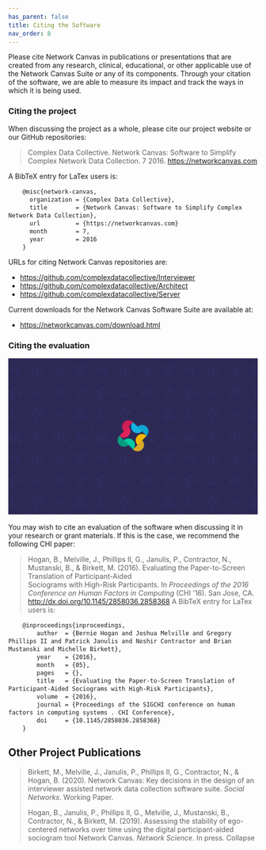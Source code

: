 ```yaml
---
has_parent: false
title: Citing the Software
nav_order: 8
---
```

Please cite Network Canvas in publications or presentations that are created from any research, clinical, educational, or other applicable use of the Network Canvas Suite or any of its components. Through your citation of the software, we are able to measure its impact and track the ways in which it is being used.

### Citing the project

When discussing the project as a whole, please cite our project website or our GitHub repositories:

> Complex Data Collective. Network Canvas: Software to Simplify Complex Network Data Collection. 7 2016. https://networkcanvas.com

A BibTeX entry for LaTex users is:

```
    @misc{network-canvas,
      organization = {Complex Data Collective}, 
      title        = {Network Canvas: Software to Simplify Complex Network Data Collection},
      url          = {https://networkcanvas.com}
      month        = 7,
      year         = 2016
    }
```

URLs for citing Network Canvas repositories are:

* <https://github.com/complexdatacollective/Interviewer>
* <https://github.com/complexdatacollective/Architect>
* <https://github.com/complexdatacollective/Server>

Current downloads for the Network Canvas Software Suite are available at:

* <https://networkcanvas.com/download.html>

### Citing the evaluation

![A wallpaper](/assets/uploads/wallpaper.png)

You may wish to cite an evaluation of the software when discussing it in your research or grant materials. If this is the case, we recommend the following CHI paper:

> Hogan, B., Melville, J., Phillips II, G., Janulis, P., Contractor, N., Mustanski, B., &
> Birkett, M. (2016). Evaluating the Paper-to-Screen Translation of Participant-Aided\
> Sociograms with High-Risk Participants. In *Proceedings of the 2016 Conference on 
> Human Factors in Computing* (CHI '16). San Jose, CA. 
> <http://dx.doi.org/10.1145/2858036.2858368>
> A BibTeX entry for LaTex users is:

```
    @inproceedings{inproceedings,
        author  = {Bernie Hogan and Joshua Melville and Gregory Phillips II and Patrick Janulis and Noshir Contractor and Brian Mustanski and Michelle Birkett},
        year    = {2016},
        month   = {05},
        pages   = {},
        title   = {Evaluating the Paper-to-Screen Translation of Participant-Aided Sociograms with High-Risk Participants},
        volume  = {2016},
        journal = {Proceedings of the SIGCHI conference on human factors in computing systems . CHI Conference},
        doi     = {10.1145/2858036.2858368}
    }
```

## Other Project Publications

> Birkett, M., Melville, J., Janulis, P., Phillips II, G., Contractor, N., & Hogan, B. (2020). Network Canvas: Key decisions in the design of an interviewer assisted network data collection software suite. *Social Networks*. Working Paper.
>
> Hogan, B., Janulis, P., Phillips II, G., Melville, J., Mustanski, B., Contractor, N., & Birkett, M. (2019). Assessing the stability of ego-centered networks over time using the digital participant-aided sociogram tool Network Canvas. *Network Science*. In press.
> Collapse